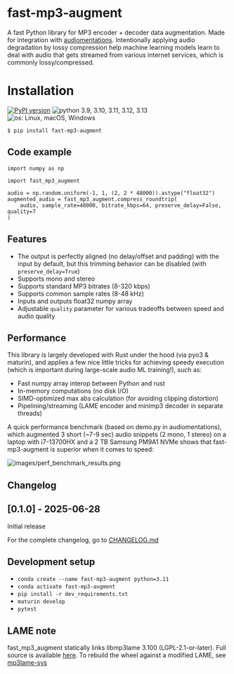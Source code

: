 # fast-mp3-augment

A fast Python library for MP3 encoder + decoder data augmentation. Made for integration with [audiomentations](https://github.com/iver56/audiomentations/). Intentionally applying audio degradation by lossy compression help machine learning models learn to deal with audio that gets streamed from various internet services, which is commonly lossy/compressed.

# Installation

[![PyPI version](https://img.shields.io/pypi/v/fast-mp3-augment.svg?style=flat)](https://pypi.org/project/fast-mp3-augment/)
![python 3.9, 3.10, 3.11, 3.12, 3.13](https://img.shields.io/badge/Python-3.9%20|%203.10%20|%203.11%20|%203.12%20|%203.13-blue)
![os: Linux, macOS, Windows](https://img.shields.io/badge/OS-Linux%20%28arm%20%26%20x86--64%29%20|%20macOS%20%28arm%29%20|%20Windows%20%28x86--64%29-blue)

```
$ pip install fast-mp3-augment
```

## Code example

```
import numpy as np

import fast_mp3_augment

audio = np.random.uniform(-1, 1, (2, 2 * 48000)).astype("float32")
augmented_audio = fast_mp3_augment.compress_roundtrip(
    audio, sample_rate=48000, bitrate_kbps=64, preserve_delay=False, quality=7
)
```

## Features

* The output is perfectly aligned (no delay/offset and padding) with the input by default, but this trimming behavior can be disabled (with `preserve_delay=True`)
* Supports mono and stereo
* Supports standard MP3 bitrates (8-320 kbps)
* Supports common sample rates (8-48 kHz)
* Inputs and outputs float32 numpy array
* Adjustable `quality` parameter for various tradeoffs between speed and audio quality

## Performance

This library is largely developed with Rust under the hood (via pyo3 & maturin), and applies a few nice little tricks for achieving speedy execution (which is important during large-scale audio ML training!), such as:

* Fast numpy array interop between Python and rust
* In-memory computations (no disk I/O)
* SIMD-optimized max abs calculation (for avoiding clipping distortion)
* Pipelining/streaming (LAME encoder and minimp3 decoder in separate threads)

A quick performance benchmark (based on demo.py in audiomentations), which augmented 3 short (~7-9 sec) audio snippets (2 mono, 1 stereo) on a laptop with i7-13700HX and a 2 TB Samsung PM9A1 NVMe shows that fast-mp3-augment is superior when it comes to speed:

![images/perf_benchmark_results.png](images/perf_benchmark_results.png)

## Changelog

## [0.1.0] - 2025-06-28

Initial release

For the complete changelog, go to [CHANGELOG.md](CHANGELOG.md)

## Development setup

* `conda create --name fast-mp3-augment python=3.11`
* `conda activate fast-mp3-augment`
* `pip install -r dev_requirements.txt`
* `maturin develop`
* `pytest`

## LAME note

fast_mp3_augment statically links libmp3lame 3.100 (LGPL-2.1-or-later). Full source is available [here](https://downloads.sourceforge.net/project/lame/lame/3.100/lame-3.100.tar.gz). To rebuild the wheel against a modified LAME, see [mp3lame-sys](https://crates.io/crates/mp3lame-sys)
